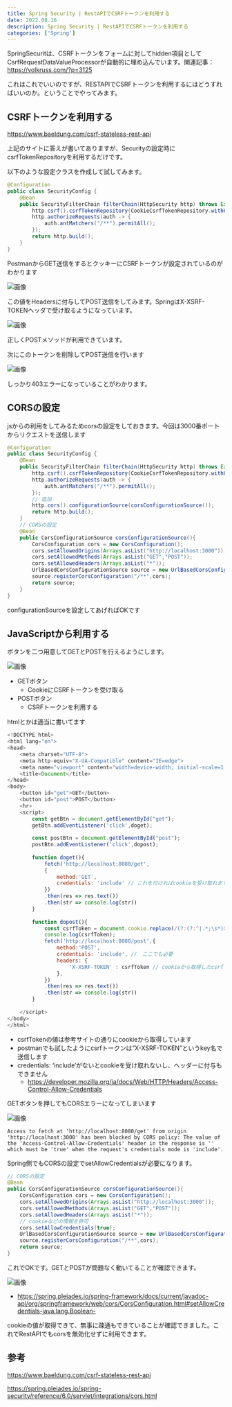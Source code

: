 ```yaml
---
title: Spring Security | RestAPIでCSRFトークンを利用する
date: 2022.08.16
description: Spring Security | RestAPIでCSRFトークンを利用する
categories: ['Spring']
---
```


SpringSecuritは、CSRFトークンをフォームに対してhidden項目としてCsrfRequestDataValueProcessorが自動的に埋め込んでいます。関連記事：https://volkruss.com/?p=3125

これはこれでいいのですが、RESTAPIでCSRFトークンを利用するにはどうすればいいのか。ということでやってみます。

## CSRFトークンを利用する


https://www.baeldung.com/csrf-stateless-rest-api


上記のサイトに答えが書いてありますが、Securityの設定時にcsrfTokenRepositoryを利用するだけです。

以下のような設定クラスを作成して試してみます。

```java
@Configuration
public class SecurityConfig {
    @Bean
    public SecurityFilterChain filterChain(HttpSecurity http) throws Exception {
        http.csrf().csrfTokenRepository(CookieCsrfTokenRepository.withHttpOnlyFalse());
        http.authorizeRequests(auth -> {
            auth.antMatchers("/**").permitAll();
        });
        return http.build();
    }
}
```


PostmanからGET送信をするとクッキーにCSRFトークンが設定されているのがわかります

![画像](/3398/1.png)


この値をHeadersに付与してPOST送信をしてみます。SpringはX-XSRF-TOKENヘッダで受け取るようになっています。

![画像](/3398/2.png)


正しくPOSTメソッドが利用できています。

次にこのトークンを削除してPOST送信を行います

![画像](/3398/3.png)


しっかり403エラーになっていることがわかります。

## CORSの設定


jsからの利用をしてみるためcorsの設定をしておきます。今回は3000番ポートからリクエストを送信します

```java
@Configuration
public class SecurityConfig {
    @Bean
    public SecurityFilterChain filterChain(HttpSecurity http) throws Exception {
        http.csrf().csrfTokenRepository(CookieCsrfTokenRepository.withHttpOnlyFalse());
        http.authorizeRequests(auth -> {
            auth.antMatchers("/**").permitAll();
        });
        // 追加
        http.cors().configurationSource(corsConfigurationSource());
        return http.build();
    }
    // CORSの設定
    @Bean
    public CorsConfigurationSource corsConfigurationSource(){
        CorsConfiguration cors = new CorsConfiguration();
        cors.setAllowedOrigins(Arrays.asList("http://localhost:3000"));
        cors.setAllowedMethods(Arrays.asList("GET","POST"));
        cors.setAllowedHeaders(Arrays.asList("*"));
        UrlBasedCorsConfigurationSource source = new UrlBasedCorsConfigurationSource();
        source.registerCorsConfiguration("/**",cors);
        return source;
    }
}
```


configurationSourceを設定してあげればOKです

## JavaScriptから利用する


ボタンを二つ用意してGETとPOSTを行えるようにします。

![画像](/3398/4.png)

* GETボタン
  * CookieにCSRFトークンを受け取る
* POSTボタン
  * CSRFトークンを利用する

htmlとかは適当に書いてます

```js
<!DOCTYPE html>
<html lang="en">
<head>
    <meta charset="UTF-8">
    <meta http-equiv="X-UA-Compatible" content="IE=edge">
    <meta name="viewport" content="width=device-width, initial-scale=1.0">
    <title>Document</title>
</head>
<body>
    <button id="get">GET</button>
    <button id="post">POST</button>
    <hr>
    <script>
        const getBtn = document.getElementById("get");
        getBtn.addEventListener('click',doget);
    
        const postBtn = document.getElementById("post");
        postBtn.addEventListener('click',dopost);
    
        function doget(){
            fetch('http://localhost:8080/get',
            {
                method:'GET',
                credentials: 'include' // これを付ければcookieを受け取れます
            })
            .then(res => res.text())
            .then(str => console.log(str))
        }
    
        function dopost(){
            const csrfToken = document.cookie.replace(/(?:(?:^|.*;\s*)XSRF-TOKEN\s*\=\s*([^;]*).*$)|^.*$/, '$1');
            console.log(csrfToken);
            fetch('http://localhost:8080/post',{
                method:'POST',
                credentials: 'include', //　ここでも必要
                headers: {
                    'X-XSRF-TOKEN' : csrfToken // cookieから取得したcsrfトークンを設定する
                },
            })
            .then(res => res.text())
            .then(str => console.log(str))
        }
    
    </script>
</body>
</html>
```

* csrfTokenの値は参考サイトの通りにcookieから取得しています
* postmanでも試したようにcsrfトークンは”X-XSRF-TOKEN”というkey名で送信します
* credentials: ‘include’がないとcookieを受け取れないし、ヘッダーに付与もできません
  * https://developer.mozilla.org/ja/docs/Web/HTTP/Headers/Access-Control-Allow-Credentials

GETボタンを押してもCORSエラーになってしまいます

![画像](/3398/5.png)

```
Access to fetch at 'http://localhost:8080/get' from origin 'http://localhost:3000' has been blocked by CORS policy: The value of the 'Access-Control-Allow-Credentials' header in the response is '' which must be 'true' when the request's credentials mode is 'include'.
```

Spring側でもCORSの設定でsetAllowCredentialsが必要になります。

```java
// CORSの設定
@Bean
public CorsConfigurationSource corsConfigurationSource(){
    CorsConfiguration cors = new CorsConfiguration();
    cors.setAllowedOrigins(Arrays.asList("http://localhost:3000"));
    cors.setAllowedMethods(Arrays.asList("GET","POST"));
    cors.setAllowedHeaders(Arrays.asList("*"));
    // cookieなどの情報を許可
    cors.setAllowCredentials(true);
    UrlBasedCorsConfigurationSource source = new UrlBasedCorsConfigurationSource();
    source.registerCorsConfiguration("/**",cors);
    return source;
}
```


これでOKです。GETとPOSTが問題なく動いてることが確認できます。

![画像](/3398/6.png)

* https://spring.pleiades.io/spring-framework/docs/current/javadoc-api/org/springframework/web/cors/CorsConfiguration.html#setAllowCredentials-java.lang.Boolean-

cookieの値が取得できて、無事に疎通もできていることが確認できました。これでRestAPIでもcorsを無効化せずに利用できます。

## 参考


https://www.baeldung.com/csrf-stateless-rest-api


https://spring.pleiades.io/spring-security/reference/6.0/servlet/integrations/cors.html

